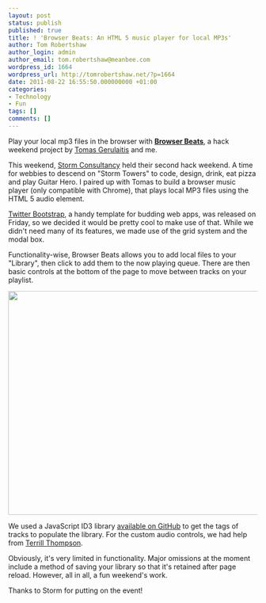 ```yaml
---
layout: post
status: publish
published: true
title: ! 'Browser Beats: An HTML 5 music player for local MP3s'
author: Tom Robertshaw
author_login: admin
author_email: tom.robertshaw@meanbee.com
wordpress_id: 1664
wordpress_url: http://tomrobertshaw.net/?p=1664
date: 2011-08-22 16:55:50.000000000 +01:00
categories:
- Technology
- Fun
tags: []
comments: []
---
```

Play your local mp3 files in the browser with <strong><a href="http://tomrobertshaw.net/browserbeats" title="Browser Beats" target="_blank">Browser Beats</a></strong>, a hack weekend project by <a href="http://twitter.com/tgerulaitis">Tomas Gerulaitis</a> and me.  

This weekend, <a href="http://www.storm-consultancy.com/">Storm Consultancy</a> held their second hack weekend. A time for webbies to descend on "Storm Towers" to code, design, drink, eat pizza and play Guitar Hero.  I paired up with Tomas to build a browser music player (only compatible with Chrome), that plays local MP3 files using the HTML 5 audio element.

<a href="http://twitter.github.com/bootstrap/">Twitter Bootstrap</a>, a handy template for budding web apps, was released on Friday, so we decided it would be pretty cool to make use of that.  While we didn't need many of its features, we made use of the grid system and the modal box.

Functionality-wise, Browser Beats allows you to add local files to your "Library", then click to add them to the now playing queue.  There are then basic controls at the bottom of the page to move between tracks on your playlist.  

<a href="http://tomrobertshaw.net/wp-content/uploads/2011/08/Browser-Beats.png"><img src="http://tomrobertshaw.net/wp-content/uploads/2011/08/Browser-Beats-1024x724.png" alt="" title="Browser Beats" width="640" height="452" class="aligncenter size-large wp-image-1665" /></a>

We used a JavaScript ID3 library <a href="https://github.com/aadsm/JavaScript-ID3-Reader">available on GitHub</a> to get the tags of tracks to populate the library.  For the custom audio controls, we had help from <a href="http://terrillthompson.com/tests/html5-audio.html">Terrill Thompson</a>.

Obviously, it's very limited in functionality.  Major omissions at the moment include a method of saving your library so that it's retained after page reload.  However, all in all, a fun weekend's work.

Thanks to Storm for putting on the event!

